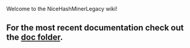 Welcome to the NiceHashMinerLegacy wiki!
## For the most recent documentation check out the [doc folder](https://github.com/nicehash/NiceHashMiner/tree/master/doc).